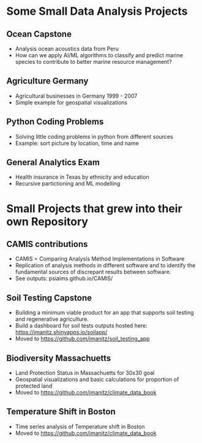 # Some Small Data Analysis Projects 

## Ocean Capstone

* Analysis ocean acoustics data from Peru
* How can we apply AI/ML algorithms to classify and predict marine species to contribute to better marine resource management?
  
## Agriculture Germany

* Agricultural businesses in Germany 1999 - 2007
* Simple example for geospatial visualizations

## Python Coding Problems

* Solving little coding problems in python from different sources
* Example: sort picture by location, time and name

## General Analytics Exam

* Health insurance in Texas by ethnicity and education
* Recursive partictioning and ML modelling

# Small Projects that grew into their own Repository

## CAMIS contributions

* CAMIS = Comparing Analysis Method Implementations in Software
* Replication of analysis methods in different software and to identify the fundamental sources of discrepant results between software.
* See outputs: psiaims.github.io/CAMIS/

## Soil Testing Capstone

* Building a minimum viable product for an app that supports soil testing and regenerative agriculture.
* Build a dashboard for soil tests outputs hosted here: https://jmanitz.shinyapps.io/soilapp/
* Moved to https://github.com/jmanitz/soil_testing_app

## Biodiversity Massachuetts

* Land Protection Status in Massachuetts for 30x30 goal
* Geospatial visualizations and basic calculations for proportion of protected land
* Moved to https://github.com/jmanitz/climate_data_book
  
## Temperature Shift in Boston

* Time series analysis of Temperature shift in Boston
* Moved to https://github.com/jmanitz/climate_data_book


